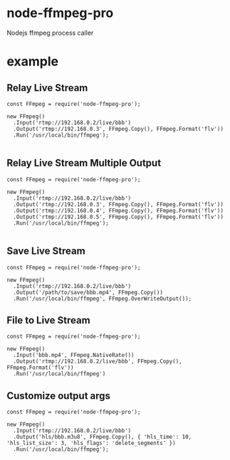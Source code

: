 # node-ffmpeg-pro
Nodejs ffmpeg process caller

# example
## Relay Live Stream
```
const FFmpeg = require('node-ffmpeg-pro');

new FFmpeg()
  .Input('rtmp://192.168.0.2/live/bbb')
  .Output('rtmp://192.168.0.3', FFmpeg.Copy(), FFmpeg.Format('flv'))
  .Run('/usr/local/bin/ffmpeg');
  
```

## Relay Live Stream Multiple Output
```
const FFmpeg = require('node-ffmpeg-pro');

new FFmpeg()
  .Input('rtmp://192.168.0.2/live/bbb')
  .Output('rtmp://192.168.0.3', FFmpeg.Copy(), FFmpeg.Format('flv'))
  .Output('rtmp://192.168.0.4', FFmpeg.Copy(), FFmpeg.Format('flv'))
  .Output('rtmp://192.168.0.5', FFmpeg.Copy(), FFmpeg.Format('flv'))
  .Run('/usr/local/bin/ffmpeg');
  
```

## Save Live Stream
```
const FFmpeg = require('node-ffmpeg-pro');

new FFmpeg()
  .Input('rtmp://192.168.0.2/live/bbb')
  .Output('/path/to/save/bbb.mp4', FFmpeg.Copy())
  .Run('/usr/local/bin/ffmpeg', FFmpeg.OverWriteOutput());

```

## File to Live Stream
```
const FFmpeg = require('node-ffmpeg-pro');

new FFmpeg()
  .Input('bbb.mp4', FFmpeg.NativeRate())
  .Output('rtmp://192.168.0.2/live/bbb', FFmpeg.Copy(), FFmpeg.Format('flv'))
  .Run('/usr/local/bin/ffmpeg')

```

## Customize output args
```
const FFmpeg = require('node-ffmpeg-pro');

new FFmpeg()
  .Input('rtmp://192.168.0.2/live/bbb')
  .Output('hls/bbb.m3u8', FFmpeg.Copy(), { 'hls_time': 10, 'hls_list_size': 3, 'hls_flags': 'delete_segments' })
  .Run('/usr/local/bin/ffmpeg');

```
